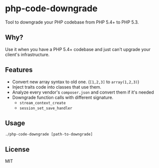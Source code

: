 php-code-downgrade
===

Tool to downgrade your PHP codebase from PHP 5.4+ to PHP 5.3.

Why?
---

Use it when you have a PHP 5.4+ codebase and just can't upgrade your client's
infrastructure.

Features
---

- Convert new array syntax to old one. (`[1,2,3]` to `array(1,2,3)`)
- Inject traits code into classes that use them.
- Analyze every vendor's `composer.json` and convert them if it's needed
- Downgrade function calls with different signature.
  * `stream_context_create`
  * `session_set_save_handler`

Usage
---

```
./php-code-downgrade [path-to-downgrade]
```

License
---

MIT
